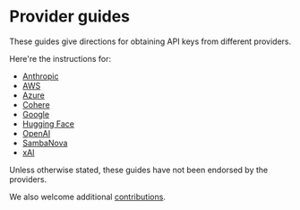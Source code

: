 # Provider guides 

These guides give directions for obtaining API keys from different providers. 

Here're the instructions for:
- [Anthropic](anthropic.md) 
- [AWS](aws.md)
- [Azure](azure.md) 
- [Cohere](cohere.md)
- [Google](google.md)
- [Hugging Face](huggingface.md)
- [OpenAI](openai.md)
- [SambaNova](sambanova.md)
- [xAI](xai.md)

Unless otherwise stated, these guides have not been endorsed by the providers. 

We also welcome additional [contributions](../CONTRIBUTING.md). 

